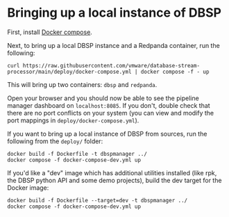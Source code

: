 Bringing up a local instance of DBSP
===================================


First, install [Docker compose](https://docs.docker.com/compose/install/).

Next, to bring up a local DBSP instance and a Redpanda container, run the following:

```
curl https://raw.githubusercontent.com/vmware/database-stream-processor/main/deploy/docker-compose.yml | docker compose -f - up
```

This will bring up two containers: `dbsp` and `redpanda`.

Open your browser and you should now be able to see the pipeline manager dashboard on `localhost:8085`.
If you don't, double check that there are no port conflicts on your system (you can view and modify
the port mappings in `deploy/docker-compose.yml`).

If you want to bring up a local instance of DBSP from sources, run the following from the `deploy/` folder:

```
docker build -f Dockerfile -t dbspmanager ../
docker compose -f docker-compose-dev.yml up
```

If you'd like a "dev" image which has additional utilities installed (like rpk, 
the DBSP python API and some demo projects), build the dev target for the Docker image:

```
docker build -f Dockerfile --target=dev -t dbspmanager ../
docker compose -f docker-compose-dev.yml up
```